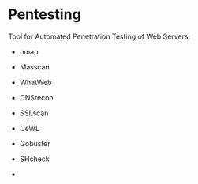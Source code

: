 # Pentesting


Tool for Automated Penetration
Testing of Web Servers:
- nmap
- Masscan
- WhatWeb
- DNSrecon
- SSLscan
- CeWL
- Gobuster
- SHcheck

- 
#
